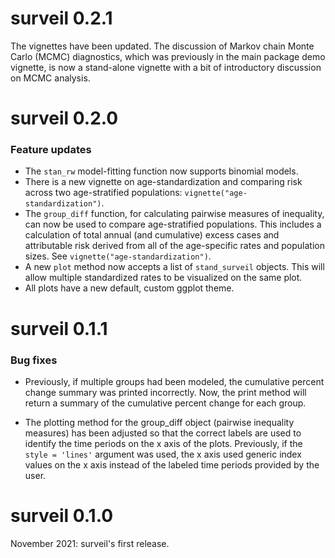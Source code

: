 # surveil 0.2.1

The vignettes have been updated. The discussion of Markov chain Monte Carlo (MCMC) diagnostics, which was previously in the main package demo vignette, is now a stand-alone vignette with a bit of introductory discussion on MCMC analysis.

# surveil 0.2.0

### Feature updates

 - The `stan_rw` model-fitting function now supports binomial models.
 - There is a new vignette on age-standardization and comparing risk across two age-stratified populations: `vignette("age-standardization")`.
 - The `group_diff` function, for calculating pairwise measures of inequality, can now be used to compare age-stratified populations. This includes a calculation of total annual (and cumulative) excess cases and attributable risk derived from all of the age-specific rates and population sizes. See `vignette("age-standardization")`.
 - A new `plot` method now accepts a list of `stand_surveil` objects. This will allow multiple standardized rates to be visualized on the same plot.
 - All plots have a new default, custom ggplot theme.


# surveil 0.1.1

### Bug fixes

  - Previously, if multiple groups had been modeled, the cumulative percent change summary was printed incorrectly. Now, the print method will return a summary of the cumulative percent change for each group.

  - The plotting method for the group_diff object (pairwise inequality measures) has been adjusted so that the correct labels are used to identify the time periods on the x axis of the plots. Previously, if the `style = 'lines'` argument was used, the x axis used generic index values on the x axis instead of the labeled time periods provided by the user.

 
# surveil 0.1.0

November 2021: surveil's first release.

